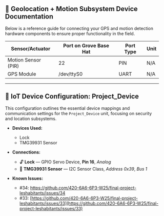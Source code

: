 ## 📡 Geolocation + Motion Subsystem Device Documentation

Below is a reference guide for connecting your GPS and motion detection hardware components to ensure proper functionality in the field.

| Sensor/Actuator         | Port on Grove Base Hat | Port Type | Unit |
|-------------------------|------------------------|-----------|------|
| Motion Sensor (PIR)     | 22                     | PIN       | N/A  |
| GPS Module              | /dev/ttyS0             | UART      | N/A  |

---

## 🔐 IoT Device Configuration: Project_Device

This configuration outlines the essential device mappings and communication settings for the `Project_Device` unit, focusing on security and location subsystems.

- **Devices Used:**
  - Lock
  - TMG39931 Sensor

- **Connections:**
  - 🔓 **Lock** — GPIO Servo Device, **Pin 16**, *Analog*
  - 🌈 **TMG39931 Sensor** — I2C Sensor Class, *Address 0x39*, *Bus 1*

- **Known Issues:**
  - #34: [https://github.com/420-6A6-6P3-W25/final-project-leshabitants/issues/34 ](https://github.com/420-6A6-6P3-W25/final-project-leshabitants/issues/34)
  - #33: [https://github.com/420-6A6-6P3-W25/final-project-leshabitants/issues/33](https://github.com/420-6A6-6P3-W25/final-project-leshabitants/issues/33)

